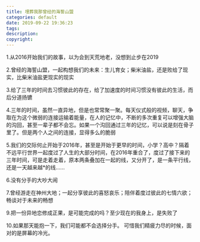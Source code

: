 ```yaml
---
title: 埋葬我那曾经的海誓山盟
categories: default
date: 2019-09-22 19:36:23
tags:
description:
copyright:
---
```

1.从2016开始我们的故事，以为会到天荒地老，没想到止步在2019

2.曾经的海誓山盟，一起构想我们的未来：生儿育女；柴米油盐，还是败给了现实，比柴米油盐更现实的现实
<!-- more -->
3.给了三年的时间去习惯彼此的存在，给了加速度的时间习惯没有彼此的生活，而后分道扬镳

4.三年的时间，虽然一直异地，但是也常常聚一聚。每天仪式般的视频，聊天，争取在为这个微弱的连接运输着能量，在人的记忆中，不断的多次重复可以增强大脑的沟回，甚至一辈子都不会忘。如果一个沟回通过三年的记忆，可以说是刻在骨子里了。但是两个人之间的连接，显得多么的脆弱

5.我们的交际何止开始于2016年，甚至是开始于更早的时间，小学？高中？隔着不远平行世界一起度过了人生的大部分时间，在2016年重合了，度过了接下来的三年时间，可是走着走着，原本两条叠加在一起的线，又分开了，是一条平行线，还是一天越来越*的线......

6.没有分手的大吵大闹

7.曾经游走在神州大地；一起分享彼此的喜怒哀乐；陪伴着度过彼此的七情六欲；畅谈对于未来的畅想

9.把一份异地恋修成正果，是可能完成的吗？至少现在的我身上，是失败了

10.如果那天能抱一下，我们可能都不会选择分手。
可惜我们精疲力尽的时候，面对的是屏幕的冷光。
